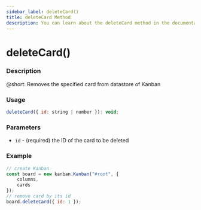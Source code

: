 ```yaml
---
sidebar_label: deleteCard()
title: deleteCard Method
description: You can learn about the deleteCard method in the documentation of the DHTMLX JavaScript Kanban library. Browse developer guides and API reference, try out code examples and live demos, and download a free 30-day evaluation version of DHTMLX Kanban.
---
```


# deleteCard()

### Description

@short: Removes the specified card from datastore of Kanban

### Usage

~~~jsx {}
deleteCard({ id: string | number }): void;
~~~

### Parameters

- `id` - (required) the ID of the card to be deleted 

### Example

~~~jsx {7}
// create Kanban
const board = new kanban.Kanban("#root", {
	columns,
	cards
});
// remove card by its id
board.deleteCard({ id: 1 });
~~~
